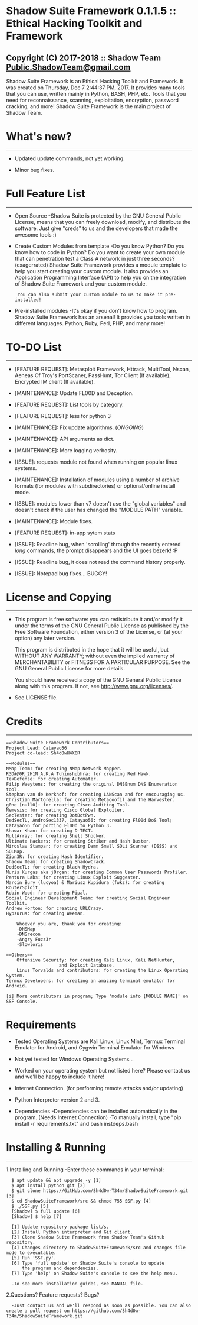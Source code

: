# Shadow Suite Framework 0.1.1.5 :: Ethical Hacking Toolkit and Framework
## Copyright (C) 2017-2018 :: Shadow Team <Public.ShadowTeam@gmail.com>
Shadow Suite Framework is an Ethical Hacking Toolkit and Framework.
It was created on Thursday, Dec 7 2:44:37 PM, 2017.
It provides many tools that you can use,
written mainly in Python, BASH, PHP, etc.
Tools that you need for reconnaissance, scanning,
exploitation, encryption, password cracking, and more!
Shadow Suite Framework is the main project of Shadow Team.

# What's new?
------------------
+ Updated update commands, not yet working.

+ Minor bug fixes.

# Full Feature List
------------------------
+ Open Source
      -Shadow Suite is protected by the GNU General Public License, means
       that you can freely download, modify, and distribute the software.
       Just give "creds" to us and the developers that made the awesome
       tools :)

+ Create Custom Modules from template
      -Do you know Python? Do you know how to code in Python? Do you want
       to create your own module that can penetration test a Class A network
       in just three seconds? (exagerrated) Shadow Suite Framework provides
       a module template to help you start creating your custom module. It also
       provides an Application Programming Interface (API) to help you on
       the integration of Shadow Suite Framework and your custom module.

       You can also submit your custom module to us to make it pre-installed!

+ Pre-installed modules
      -It's okay if you don't know how to program. Shadow Suite Framework has an
       arsenal! It provides you tools written in different languages. Python,
       Ruby, Perl, PHP, and many more!

# TO-DO List
------------------------
+ [FEATURE REQUEST]: Metasploit Framework, Httrack, MultiTool, Nscan, Aeneas Of Troy's PortScaner, PassHunt, Tor Client (If available), Encrypted IM client (If available).

+ [MAINTENANCE]: Update FL00D and Deception.

+ [FEATURE REQUEST]: List tools by category.

+ [FEATURE REQUEST]: less for python 3

+ [MAINTENANCE]: Fix update algorithms. (*ONGOING*)

+ [MAINTENANCE]: API arguments as dict.

+ [MAINTENANCE]: More logging verbosity.

+ [ISSUE]: requests module not found when running on popular linux systems.

+ [MAINTENANCE]: Installation of modules using a number of archive formats (for modules with subdirectories) or optional/online install mode.

+ [ISSUE]: modules lower than v7 doesn't use the "global variables" and doesn't check if the user has changed the "MODULE PATH" variable.

+ [MAINTENANCE]: Module fixes.

+ [FEATURE REQUEST]: in-app sytem stats

+ [ISSUE]: Readline bug, when 'scrolling' through the recently entered *long* commands, the prompt disappears and the UI goes bezerk! :P

+ [ISSUE]: Readline bug, it does not read the command history properly.

+ [ISSUE]: Notepad bug fixes... BUGGY!

# License and Copying
------------------------

+ This program is free software: you can redistribute it and/or modify
  it under the terms of the GNU General Public License as published by
  the Free Software Foundation, either version 3 of the License, or
  (at your option) any later version.

  This program is distributed in the hope that it will be useful,
  but WITHOUT ANY WARRANTY; without even the implied warranty of
  MERCHANTABILITY or FITNESS FOR A PARTICULAR PURPOSE.  See the
  GNU General Public License for more details.

  You should have received a copy of the GNU General Public License
  along with this program.  If not, see <http://www.gnu.org/licenses/>.

+ See LICENSE file.

# Credits
------------------------

	==Shadow Suite Framework Contributors==
	Project Lead: Catayao56
	Project co-lead: Sh4d0wH4X0R

	==Modules==
	NMap Team: for creating NMap Network Mapper.
	R3D#@0R_2H1N A.K.A Tuhinshubhra: for creating Red Hawk.
	TekDefense: for creating Automater.
	Filip Waeytens: for creating the original DNSEnum DNS Enumeration tool.
	Stephan van de Kerkhof: for creating LANScan and for encouraging us.
	Christian Martorella: for creating Metagoofil and The Harvester.
	g0ne [null0]: for creating Cisco Auditing Tool.
	Nemesis: for creating Cisco Global Exploiter.
	SecTester: for creating DotDotPwn.
	DedSecTL, AndroSec1337, Catayao56: for creating Fl00d DoS Tool; Catayao56 for porting Fl00d to Python 3.
	Shawar Khan: for creating D-TECT.
	NullArray: for creating Shell Shocker.
	Ultimate Hackers: for creating Striker and Hash Buster.
	Miroslav Stampar: for creating Damn Small SQLi Scanner (DSSS) and SQLMap.
	Zion3R: for creating Hash Identifier.
	Shadow Team: for creating ShadowCrack.
	DedSecTL: for creating Black Hydra.
	Muris Kurgas aka j0rgan: for creating Common User Passwords Profiler.
	Pentura Labs: for creating Linux Exploit Suggester.
	Marcin Bury (lucyoa) & Mariusz Kupidura (fwkz): for creating RouterSploit.
	Robin Wood: for creating Pipal.
	Social Engineer Development Team: for creating Social Engineer Toolkit.
	Andrew Horton: for creating URLCrazy.
	Hypsurus: for creating Weeman.

		Whoever you are, thank you for creating:
		-DNSMap
		-DNSrecon
		-Angry Fuzz3r
		-Slowloris

	==Others==
        Offensive Security: for creating Kali Linux, Kali NetHunter,
	                    and Exploit Database.
        Linus Torvalds and contributors: for creating the Linux Operating System.
	Termux Developers: for creating an amazing terminal emulator for Android.

	[i] More contributors in program; Type 'module info [MODULE NAME]' on SSF Console.

# Requirements
+ Tested Operating Systems are Kali Linux, Linux Mint, Termux Terminal Emulator for Android, and Cygwin Terminal Emulator for Windows
	
+ Not yet tested for Windows Operating Systems...

+ Worked on your operating system but not listed here? Please contact us and we'll be happy to include it here!

+ Internet Connection. (for performing remote attacks and/or updating)
+ Python Interpreter version 2 and 3.
+ Dependencies
	-Dependencies can be installed automatically in the program. (Needs Internet Connection)
	-To manually install, type "pip install -r requirements.txt" and bash instdeps.bash


# Installing & Running
------------------------
1.Installing and Running
      -Enter these commands in your terminal:

      $ apt update && apt upgrade -y [1]
      $ apt install python git [2]
      $ git clone https://GitHub.com/Sh4d0w-T34m/ShadowSuiteFramework.git [3]
      $ cd ShadowSuiteFramework/src && chmod 755 SSF.py [4]
      $ ./SSF.py [5]
      [Shadow] $ full update [6]
      [Shadow] $ help [7]

      [1] Update repository package list/s.
      [2] Install Python interpreter and Git client.
      [3] Clone Shadow Suite Framework from Shadow Team's Github repository.
      [4] Changes directory to ShadowSuiteFramework/src and changes file mode to executable.
      [5] Run 'SSF.py'.
      [6] Type 'full update' on Shadow Suite's console to update
          the program and dependencies.
      [7] Type 'help' on Shadow Suite's console to see the help menu.

      -To see more installation guides, see MANUAL file.

2.Questions? Feature requests? Bugs?
      
      -Just contact us and we'll respond as soon as possible. You can also create a pull request on https://github.com/Sh4d0w-T34m/ShadowSuiteFramework.git
